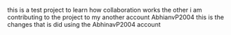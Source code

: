 this is a test project to learn how collaboration works the other i am contributing to the project to my another account AbhianvP2004
this is the changes that is did using the AbhinavP2004 account 
